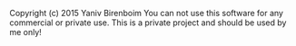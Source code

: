 Copyright (c) 2015 Yaniv Birenboim
You can not use this software for any commercial or private use.
This is a private project and should be used by me only!
